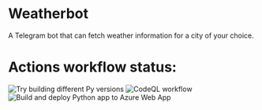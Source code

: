 # Weatherbot
A Telegram bot that can fetch weather information for a city of your choice.

# Actions workflow status:
![Try building different Py versions](https://github.com/glebtee/dj-weatherbot/actions/workflows/pytestworkflow.yml/badge.svg) 
![CodeQL workflow](https://github.com/glebtee/dj-weatherbot/actions/workflows/codeql.yml/badge.svg) 
![Build and deploy Python app to Azure Web App](https://github.com/glebtee/dj-weatherbot/actions/workflows/deploy-code-only.yml/badge.svg)

